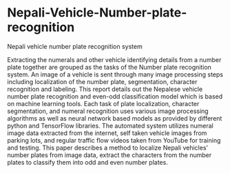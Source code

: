 # Nepali-Vehicle-Number-plate-recognition
Nepali vehicle number plate recognition system

Extracting the numerals and other vehicle identifying details from a number plate together are grouped as the tasks of the Number plate recognition system. An image of a vehicle is sent through many image processing steps including localization of the number plate, segmentation, character recognition and labeling. This report details out the Nepalese vehicle number plate recognition and even-odd classification model which is based on machine learning tools. Each task of plate localization, character segmentation, and numeral recognition uses various image processing algorithms as well as neural network based models as provided by different python and TensorFlow libraries. The automated system utilizes numeral image data extracted from the internet, self taken vehicle images from parking lots, and regular traffic flow videos taken from YouTube for training and testing. This paper describes a method to localize Nepali vehicles’ number plates from image data, extract the characters from the number plates to classify them into odd and even number plates.
